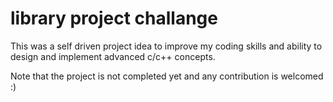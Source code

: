 ﻿# library project challange

This was a self driven project idea to improve my coding skills and ability to design and implement advanced c/c++ concepts.

Note that the project is not completed yet and any contribution is welcomed :)

